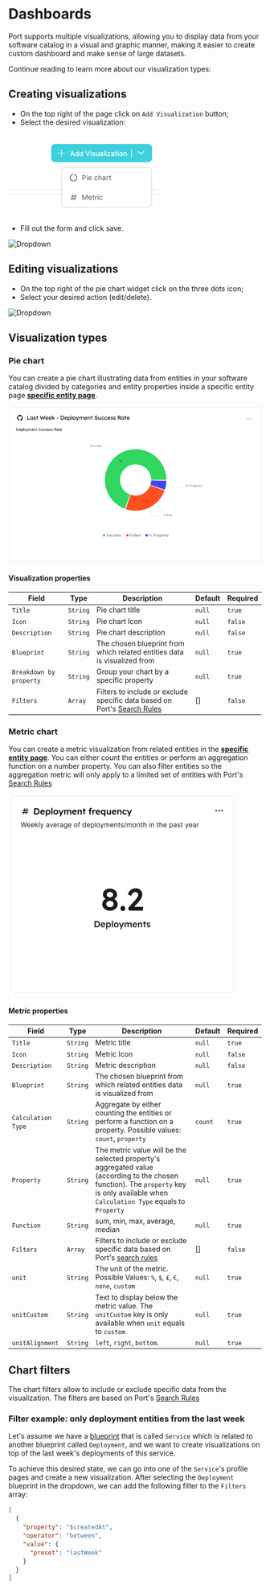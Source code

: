 # Dashboards

Port supports multiple visualizations, allowing you to display data from your software catalog in a visual and graphic manner, making it easier to create custom dashboard and make sense of large datasets.

Continue reading to learn more about our visualization types:

## Creating visualizations

- On the top right of the page click on `Add Visualization` button;
- Select the desired visualization:

![Dropdown](../../../static/img/software-catalog/widgets/AddPieChartVisualization.png)

- Fill out the form and click save.

![Dropdown](../../../static/img/software-catalog/widgets/AddPieChartForm.png)

## Editing visualizations

- On the top right of the pie chart widget click on the three dots icon;
- Select your desired action (edit/delete).

![Dropdown](../../../static/img/software-catalog/widgets/EditOrDeleteWidget.png)

## Visualization types

### Pie chart

You can create a pie chart illustrating data from entities in your software catalog divided by categories and entity properties inside a specific entity page [**specific entity page**](../page/entity-page.md).

![Pie Chart](../../../static/img/software-catalog/widgets/pieChartExample.png)

#### Visualization properties

| Field                   | Type     | Description                                                                                                                  | Default | Required |
| ----------------------- | -------- | ---------------------------------------------------------------------------------------------------------------------------- | ------- | -------- |
| `Title`                 | `String` | Pie chart title                                                                                                              | `null`  | `true`   |
| `Icon`                  | `String` | Pie chart Icon                                                                                                               | `null`  | `false`  |
| `Description`           | `String` | Pie chart description                                                                                                        | `null`  | `false`  |
| `Blueprint`             | `String` | The chosen blueprint from which related entities data is visualized from                                                     | `null`  | `true`   |
| `Breakdown by property` | `String` | Group your chart by a specific property                                                                                      | `null`  | `true`   |
| `Filters`               | `Array`  | Filters to include or exclude specific data based on Port's [Search Rules](../../search-and-query/search-and-query.md#rules) | []      | `false`  |

### Metric chart

You can create a metric visualization from related entities in the [**specific entity page**](../page/entity-page.md). You can either count the entities or perform an aggregation function on a number property. You can also filter entities so the aggregation metric will only apply to a limited set of entities with Port's [Search Rules](../../search-and-query/search-and-query.md#rules)

![Number Chart](../../../static/img/software-catalog/widgets/numberChartExample.png)

#### Metric properties

| Field              | Type     | Description                                                                                                                                                                             | Default | Required |
| ------------------ | -------- | --------------------------------------------------------------------------------------------------------------------------------------------------------------------------------------- | ------- | -------- |
| `Title`            | `String` | Metric title                                                                                                                                                                            | `null`  | `true`   |
| `Icon`             | `String` | Metric Icon                                                                                                                                                                             | `null`  | `false`  |
| `Description`      | `String` | Metric description                                                                                                                                                                      | `null`  | `false`  |
| `Blueprint`        | `String` | The chosen blueprint from which related entities data is visualized from                                                                                                                | `null`  | `true`   |
| `Calculation Type` | `String` | Aggregate by either counting the entities or perform a function on a property. Possible values: `count`, `property`                                                                     | `count` | `true`   |
| `Property`         | `String` | The metric value will be the selected property's aggregated value (according to the chosen function). The `property` key is only available when `Calculation Type` equals to `Property` | `null`  | `true`   |
| `Function`         | `String` | sum, min, max, average, median                                                                                                                                                          | `null`  | `true`   |
| `Filters`          | `Array`  | Filters to include or exclude specific data based on Port's [search rules](../../search-and-query/search-and-query.md#rules)                                                            | []      | `false`  |
| `unit`             | `String` | The unit of the metric. Possible Values: `%`, `$`, `£`, `€`, `none`, `custom`                                                                                                           | `null`  | `true`   |
| `unitCustom`       | `String` | Text to display below the metric value. The `unitCustom` key is only available when `unit` equals to `custom`                                                                           | `null`  | `true`   |
| `unitAlignment`    | `String` | `left`, `right`, `bottom`.                                                                                                                                                              | `null`  | `true`   |

## Chart filters

The chart filters allow to include or exclude specific data from the visualization. The filters are based on Port's [Search Rules](../../search-and-query/search-and-query.md#rules)

### Filter example: only deployment entities from the last week

Let's assume we have a [blueprint](../../build-your-software-catalog/define-your-data-model/setup-blueprint/setup-blueprint.md) that is called `Service` which is related to another blueprint called `Deployment`, and we want to create visualizations on top of the last week's deployments of this service.

To achieve this desired state, we can go into one of the `Service`'s profile pages and create a new visualization. After selecting the `Deployment` blueprint in the dropdown, we can add the following filter to the `Filters` array:

```json showLineNumbers
[
  {
    "property": "$createdAt",
    "operator": "between",
    "value": {
      "preset": "lastWeek"
    }
  }
]
```
